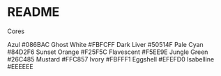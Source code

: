 # README

Cores

Azul #086BAC
Ghost White #FBFCFF
Dark Liver #50514F
Pale Cyan #84D2F6
Sunset Orange #F25F5C
Flavescent #F5EE9E
Jungle Green #26C485
Mustard #FFC857
Ivory #FBFFF1
Eggshell #EFEFD0
Isabelline #EEEEEE
